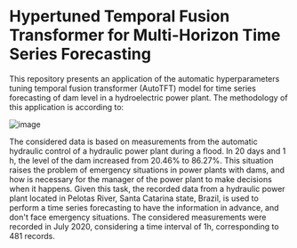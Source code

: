 # Hypertuned Temporal Fusion Transformer for Multi-Horizon Time Series Forecasting

This repository presents an application of the automatic hyperparameters tuning temporal fusion transformer (AutoTFT) model for time series forecasting of dam level in a hydroelectric power plant.
The methodology of this application is according to:

![image](https://github.com/SFStefenon/AutoTFT/assets/88292916/3851a691-8810-4fa7-8a16-3bb504b75619)

The considered data is based on measurements from the automatic hydraulic control of a hydraulic power plant during a flood. In 20 days and 1 h, the level of the dam increased from 20.46% to 86.27%. This situation raises the problem of emergency situations in power plants with dams, and how is necessary for the manager of the power plant to make decisions when it happens.
Given this task, the recorded data from a hydraulic power plant located in Pelotas River, Santa Catarina state, Brazil, is used to perform a time series forecasting to have the information in advance, and don't face emergency situations. The considered measurements were recorded in July 2020, considering a time interval of 1h, corresponding to 481 records. 
